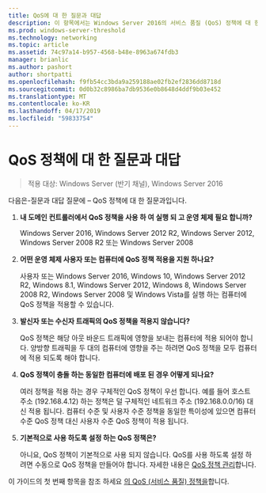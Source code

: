 ```yaml
---
title: QoS에 대 한 질문과 대답
description: 이 항목에서는 Windows Server 2016의 서비스 품질 (QoS) 정책에 대 한 질문과 대답을 제공합니다.
ms.prod: windows-server-threshold
ms.technology: networking
ms.topic: article
ms.assetid: 74c97a14-b957-4568-b48e-8963a674fdb3
manager: brianlic
ms.author: pashort
author: shortpatti
ms.openlocfilehash: f9fb54cc3bda9a259188ae02fb2ef2836dd8718d
ms.sourcegitcommit: 0d0b32c8986ba7db9536e0b8648d4ddf9b03e452
ms.translationtype: MT
ms.contentlocale: ko-KR
ms.lasthandoff: 04/17/2019
ms.locfileid: "59833754"
---
```

# <a name="qos-policy-frequently-asked-questions"></a>QoS 정책에 대 한 질문과 대답

>적용 대상: Windows Server (반기 채널), Windows Server 2016

다음은-질문과 대답 질문에 – QoS 정책에 대 한 질문과입니다.
  
1.  **내 도메인 컨트롤러에서 QoS 정책을 사용 하 여 실행 되 고 운영 체제 필요 합니까?**
  
     Windows Server 2016, Windows Server 2012 R2, Windows Server 2012, Windows Server 2008 R2 또는 Windows Server 2008

2.  **어떤 운영 체제 사용자 또는 컴퓨터에 QoS 정책 적용을 지원 하나요?**

     사용자 또는 Windows Server 2016, Windows 10, Windows Server 2012 R2, Windows 8.1, Windows Server 2012, Windows 8, Windows Server 2008 R2, Windows Server 2008 및 Windows Vista를 실행 하는 컴퓨터에 QoS 정책을 적용할 수 있습니다.

3.  **발신자 또는 수신자 트래픽의 QoS 정책을 적용지 않습니다?**

     QoS 정책은 해당 아웃 바운드 트래픽에 영향을 보내는 컴퓨터에 적용 되어야 합니다. 양방향 트래픽을 두 대의 컴퓨터에 영향을 주는 하려면 QoS 정책을 모두 컴퓨터에 적용 되도록 해야 합니다.

4.  **QoS 정책이 충돌 하는 동일한 컴퓨터에 배포 된 경우 어떻게 되나요?**  
  
     여러 정책을 적용 하는 경우 구체적인 QoS 정책이 우선 합니다. 예를 들어 호스트 주소 (192.168.4.12) 하는 정책은 덜 구체적인 네트워크 주소 (192.168.0.0/16) 대신 적용 됩니다. 컴퓨터 수준 및 사용자 수준 정책을 동일한 특이성에 있으면 컴퓨터 수준 QoS 정책 대신 사용자 수준 QoS 정책이 적용 됩니다. 

5.  **기본적으로 사용 하도록 설정 하는 QoS 정책은?**

     아니요, QoS 정책이 기본적으로 사용 되지 않습니다. QoS를 사용 하도록 설정 하려면 수동으로 QoS 정책을 만들어야 합니다.  자세한 내용은 [QoS 정책 관리](qos-policy-manage.md)합니다.

이 가이드의 첫 번째 항목을 참조 하세요 [의 QoS (서비스 품질) 정책을](qos-policy-top.md)합니다.
